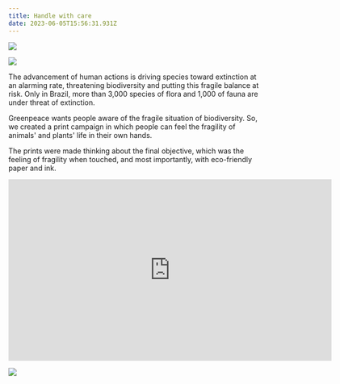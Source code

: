 ```yaml
---
title: Handle with care
date: 2023-06-05T15:56:31.931Z
---
```

<div class="post-container">

![](https://ucarecdn.com/3e62430c-53fb-4f8a-9c35-e6ae87a4562d/)

![](https://ucarecdn.com/475a0017-2f15-47ed-9d8a-3e8c631bab1b/)

  <div class="img-idea">

  </div>

  <div class="text-idea">

The advancement of human actions is driving species toward extinction at an alarming rate, threatening biodiversity and putting this fragile balance at risk. Only in Brazil, more than 3,000 species of flora and 1,000 of fauna are under threat of extinction.

Greenpeace wants people aware of the fragile situation of biodiversity. So, we created a print campaign in which people can feel the fragility of animals' and plants' life in their own hands. 

The prints were made thinking about the final objective, which was the feeling of fragility when touched, and most importantly, with eco-friendly paper and ink.

  </div>
</div>

<iframe src="https://player.vimeo.com/video/827657802?h=89091f8881" width="640" height="360" frameborder="0" allow="autoplay; fullscreen; picture-in-picture" allowfullscreen></iframe>

![](https://ucarecdn.com/0f6d172f-8102-4782-ac56-cbca62ac4394/)